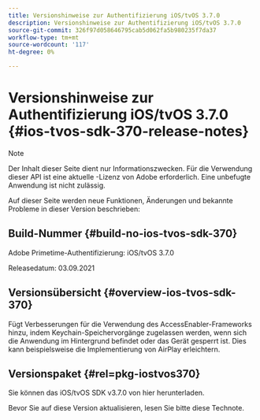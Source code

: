 ```yaml
---
title: Versionshinweise zur Authentifizierung iOS/tvOS 3.7.0
description: Versionshinweise zur Authentifizierung iOS/tvOS 3.7.0
source-git-commit: 326f97d058646795cab5d062fa5b980235f7da37
workflow-type: tm+mt
source-wordcount: '117'
ht-degree: 0%

---
```



# Versionshinweise zur Authentifizierung iOS/tvOS 3.7.0 {#ios-tvos-sdk-370-release-notes}

>[!NOTE]
>
>Der Inhalt dieser Seite dient nur Informationszwecken. Für die Verwendung dieser API ist eine aktuelle -Lizenz von Adobe erforderlich. Eine unbefugte Anwendung ist nicht zulässig.

Auf dieser Seite werden neue Funktionen, Änderungen und bekannte Probleme in dieser Version beschrieben:

## Build-Nummer {#build-no-ios-tvos-sdk-370}

Adobe Primetime-Authentifizierung: iOS/tvOS 3.7.0

Releasedatum: 03.09.2021



## Versionsübersicht {#overview-ios-tvos-sdk-370}

Fügt Verbesserungen für die Verwendung des AccessEnabler-Frameworks hinzu, indem Keychain-Speichervorgänge zugelassen werden, wenn sich die Anwendung im Hintergrund befindet oder das Gerät gesperrt ist. Dies kann beispielsweise die Implementierung von AirPlay erleichtern.

## Versionspaket {#rel=pkg-iostvos370}

Sie können das iOS/tvOS SDK v3.7.0 von hier herunterladen.

Bevor Sie auf diese Version aktualisieren, lesen Sie bitte diese Technote.
